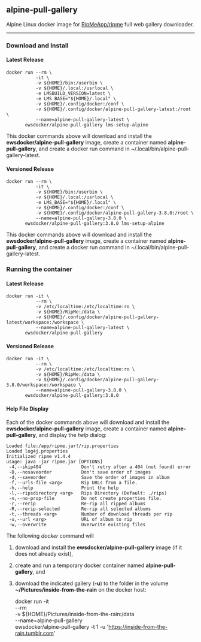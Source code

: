 ## alpine-pull-gallery  

Alpine Linux docker image for [RipMeApp/ripme](https://github.com/RipMeApp/ripme) full web gallery downloader.  
____  

### Download and Install  

#### Latest Release  

    docker run --rm \
               -it \
               -v ${HOME}/bin:/userbin \
               -v ${HOME}/.local:/usrlocal \
               -e LMSBUILD_VERSION=latest \
               -e LMS_BASE="${HOME}/.local" \
               -v ${HOME}/.config/docker:/conf \
               -v ${HOME}/.config/docker/alpine-pull-gallery-latest:/root \
               --name=alpine-pull-gallery-latest \
           ewsdocker/alpine-pull-gallery lms-setup-alpine

This docker commands above will download and install the **ewsdocker/alpine-pull-gallery** image, create a container named **alpine-pull-gallery**, and create a docker run command in ~/.local/bin/alpine-pull-gallery-latest.  

#### Versioned Release  

    docker run --rm \
               -it \
               -v ${HOME}/bin:/userbin \
               -v ${HOME}/.local:/usrlocal \
               -e LMS_BASE="${HOME}/.local" \
               -v ${HOME}/.config/docker:/conf \
               -v ${HOME}/.config/docker/alpine-pull-gallery-3.8.0:/root \
               --name=alpine-pull-gallery-3.8.0 \
           ewsdocker/alpine-pull-gallery:3.8.0 lms-setup-alpine

This docker commands above will download and install the **ewsdocker/alpine-pull-gallery** image, create a container named **alpine-pull-gallery**, and create a docker run command in ~/.local/bin/alpine-pull-gallery-latest.  

### Running the container

#### Latest Release  

    docker run -it \
               --rm \
               -v /etc/localtime:/etc/localtime:ro \
               -v ${HOME}/RipMe:/data \
               -v ${HOME}/.config/docker/alpine-pull-gallery-latest/workspace:/workspace \
               --name=alpine-pull-gallery-latest \
           ewsdocker/alpine-pull-gallery


#### Versioned Release  

    docker run -it \
               --rm \
               -v /etc/localtime:/etc/localtime:ro \
               -v ${HOME}/RipMe:/data \
               -v ${HOME}/.config/docker/alpine-pull-gallery-3.8.0/workspace:/workspace \
               --name=alpine-pull-gallery-3.8.0 \
           ewsdocker/alpine-pull-gallery:3.8.0

#### Help File Display  
Each of the docker commands above will download and install the **ewsdocker/alpine-pull-gallery** image, create a container named **alpine-pull-gallery**, and display the _help_ dialog:  

    Loaded file:/app/ripme.jar!/rip.properties
    Loaded log4j.properties
    Initialized ripme v1.4.4
    usage: java -jar ripme.jar [OPTIONS]
     -4,--skip404               Don't retry after a 404 (not found) error
     -D,--nosaveorder           Don't save order of images
     -d,--saveorder             Save the order of images in album
     -f,--urls-file <arg>       Rip URLs from a file.
     -h,--help                  Print the help
     -l,--ripsdirectory <arg>   Rips Directory (Default: ./rips)
     -n,--no-prop-file          Do not create properties file.
     -r,--rerip                 Re-rip all ripped albums
     -R,--rerip-selected        Re-rip all selected albums
     -t,--threads <arg>         Number of download threads per rip
     -u,--url <arg>             URL of album to rip
     -w,--overwrite             Overwrite existing files

The following _docker_ command will 
1. download and install the **ewsdocker/alpine-pull-gallery** image (if it does not already exist),  
2. create and run a temporary docker container named **alpine-pull-gallery**, and  
3. download the indicated gallery (**-u**) to the folder in the volume **~/Pictures/inside-from-the-rain** on the docker host:


    docker run -it \
               --rm \
               -v ${HOME}/Pictures/inside-from-the-rain:/data \
               --name=alpine-pull-gallery \
           ewsdocker/alpine-pull-gallery -t 1 -u 'https://inside-from-the-rain.tumblr.com'

